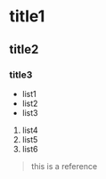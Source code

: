 # title1

## title2

### title3

- list1
- list2
- list3

1. list4
1. list5
1. list6

> this is a reference
